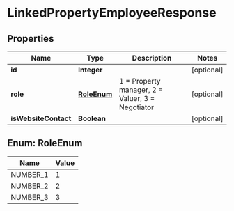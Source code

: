 

# LinkedPropertyEmployeeResponse


## Properties

| Name | Type | Description | Notes |
|------------ | ------------- | ------------- | -------------|
|**id** | **Integer** |  |  [optional] |
|**role** | [**RoleEnum**](#RoleEnum) | 1 &#x3D; Property manager, 2 &#x3D; Valuer, 3 &#x3D; Negotiator |  [optional] |
|**isWebsiteContact** | **Boolean** |  |  [optional] |



## Enum: RoleEnum

| Name | Value |
|---- | -----|
| NUMBER_1 | 1 |
| NUMBER_2 | 2 |
| NUMBER_3 | 3 |



